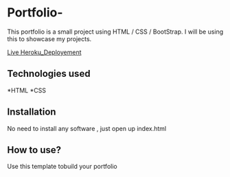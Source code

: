 # Portfolio-

This portfolio is a small project using HTML / CSS / BootStrap. I will be using this to showcase my projects.

[Live Heroku_Deployement]()

## Technologies used

*HTML
*CSS

## Installation

No need to install any software , just open up index.html

## How to use?

Use this template tobuild your portfolio
